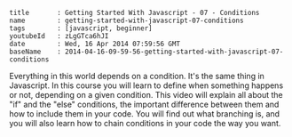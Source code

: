 ```
title		: Getting Started With Javascript - 07 - Conditions
name		: getting-started-with-javascript-07-conditions
tags		: [javascript, beginner]
youtubeId	: zLgGTca6hJI
date		: Wed, 16 Apr 2014 07:59:56 GMT
baseName	: 2014-04-16-09-59-56-getting-started-with-javascript-07-conditions
```

Everything in this world depends on a condition. It's the same thing in Javascript. In this course you will learn to define when something happens or not, depending on a given condition. This video will explain all about the "if" and the "else" conditions, the important difference between them and how to include them in your code. You will find out what branching is, and you will also learn how to chain conditions in your code the way you want.